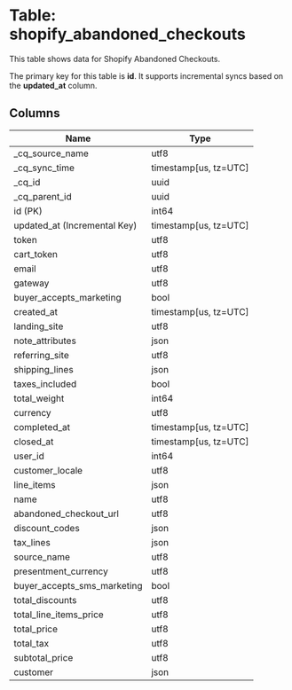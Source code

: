 # Table: shopify_abandoned_checkouts

This table shows data for Shopify Abandoned Checkouts.

The primary key for this table is **id**.
It supports incremental syncs based on the **updated_at** column.

## Columns

| Name          | Type          |
| ------------- | ------------- |
|_cq_source_name|utf8|
|_cq_sync_time|timestamp[us, tz=UTC]|
|_cq_id|uuid|
|_cq_parent_id|uuid|
|id (PK)|int64|
|updated_at (Incremental Key)|timestamp[us, tz=UTC]|
|token|utf8|
|cart_token|utf8|
|email|utf8|
|gateway|utf8|
|buyer_accepts_marketing|bool|
|created_at|timestamp[us, tz=UTC]|
|landing_site|utf8|
|note_attributes|json|
|referring_site|utf8|
|shipping_lines|json|
|taxes_included|bool|
|total_weight|int64|
|currency|utf8|
|completed_at|timestamp[us, tz=UTC]|
|closed_at|timestamp[us, tz=UTC]|
|user_id|int64|
|customer_locale|utf8|
|line_items|json|
|name|utf8|
|abandoned_checkout_url|utf8|
|discount_codes|json|
|tax_lines|json|
|source_name|utf8|
|presentment_currency|utf8|
|buyer_accepts_sms_marketing|bool|
|total_discounts|utf8|
|total_line_items_price|utf8|
|total_price|utf8|
|total_tax|utf8|
|subtotal_price|utf8|
|customer|json|